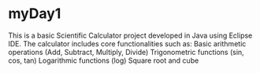 # myDay1
This is a basic Scientific Calculator project developed in Java using Eclipse IDE. The calculator includes core functionalities such as:  Basic arithmetic operations (Add, Subtract, Multiply, Divide)  Trigonometric functions (sin, cos, tan)  Logarithmic functions (log)  Square root and cube
